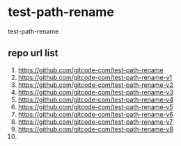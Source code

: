 # test-path-rename
test-path-rename


## repo url list

1. https://github.com/gitcode-com/test-path-rename
2. https://github.com/gitcode-com/test-path-rename-v1
3. https://github.com/gitcode-com/test-path-rename-v2
4. https://github.com/gitcode-com/test-path-rename-v3
5. https://github.com/gitcode-com/test-path-rename-v4
6. https://github.com/gitcode-com/test-path-rename-v5
7. https://github.com/gitcode-com/test-path-rename-v6
8. https://github.com/gitcode-com/test-path-rename-v7
9. https://github.com/gitcode-com/test-path-rename-v8
10. 
